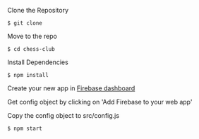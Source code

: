 Clone the Repository

`$ git clone `

Move to the repo

`$ cd chess-club`

Install Dependencies

`$ npm install`

Create your new app in [Firebase dashboard](https://console.firebase.google.com/)

Get config object by clicking on 'Add Firebase to your web app'

Copy the config object to src/config.js

`$ npm start`
